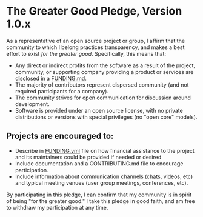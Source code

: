 # The Greater Good Pledge, Version 1.0.x

As a representative of an open source project or group, I affirm that the community 
to which I belong practices transparency, and makes a best effort to exist 
*for the greater good*.  Specifically, this means that:

 - Any direct or indirect profits from the software as a result of the project, community, or supporting company providing a product or services are disclosed in a [FUNDING.md](https://good-labs.github.io/docs/projects/funding/). 
 - The majority of contributors represent dispersed community (and not required participants for a company).
 - The community strives for open communication for discussion around development.
 - Software is provided under an open source license, with no private distributions or versions with special privileges (no "open core" models).

## Projects are encouraged to:

 - Describe in [FUNDING.yml](https://www.github.com/good-labs/FUNDING.md) file on how financial assistance to the project and its maintainers could be provided if needed or desired
 - Include documentation and a CONTRIBUTING.md file to encourage participation.
 - Include information about communication channels (chats, videos, etc) and typical meeting venues (user group meetings, conferences, etc).

By participating in this pledge, I can confirm that my community is in spirit of being "for the greater good."  I take this pledge in good faith, and am free to withdraw my participation at any time.
